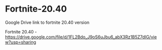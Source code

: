 # Fortnite-20.40
Google Drive link to fortnite 20.40 version

Fortnite 20.40 - https://drive.google.com/file/d/1FL2Bdo_J9oS6uJbu6_abX3Rz1B5Z7dIG/view?usp=sharing
